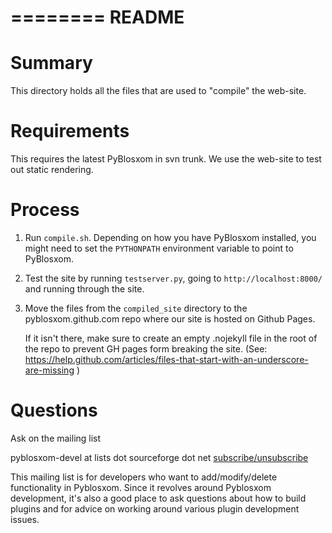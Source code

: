 ========
 README
========

Summary
=======

This directory holds all the files that are used to "compile" the web-site.


Requirements
============

This requires the latest PyBlosxom in svn trunk.  We use the web-site to
test out static rendering.


Process
=======

1. Run ``compile.sh``.  Depending on how you have PyBlosxom installed,
   you might need to set the ``PYTHONPATH`` environment variable to
   point to PyBlosxom.

2. Test the site by running ``testserver.py``, going to 
   ``http://localhost:8000/`` and running through the site.

3. Move the files from the ``compiled_site`` directory to the pyblosxom.github.com repo where our 
   site is hosted on Github Pages.
  
   If it isn't there, make sure to create an empty .nojekyll file in the root of the repo to prevent
   GH pages form breaking the site. 
   (See: https://help.github.com/articles/files-that-start-with-an-underscore-are-missing )


Questions
================

Ask on the mailing list 

pyblosxom-devel at lists dot sourceforge dot net [subscribe/unsubscribe](http://lists.sourceforge.net/lists/listinfo/pyblosxom-devel)

This mailing list is for developers who want to add/modify/delete functionality in Pyblosxom. Since it revolves around Pyblosxom development, it's also a good place to ask questions about how to build plugins and for advice on working around various plugin development issues. 
